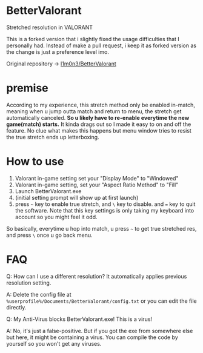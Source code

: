 # BetterValorant
Stretched resolution in VALORANT

This is a forked version that i slightly fixed the usage difficulties that I personally had. Instead of make a pull request, i keep it as forked version as the change is just a preference level imo.

Original repository -> [l1m0n3/BetterValorant](https://github.com/l1m0n3/BetterValorant)

# premise
According to my experience, this stretch method only be enabled in-match, meaning when u jump outta match and return to menu, the stretch get automatically canceled. **So u likely have to re-enable everytime the new game(match) starts.** It kinda drags out so I made it easy to on and off the feature.
No clue what makes this happens but menu window tries to resist the true stretch ends up letterboxing.

# How to use
1. Valorant in-game setting set your "Display Mode" to "Windowed"
2. Valorant in-game setting, set your "Aspect Ratio Method" to "Fill"
3. Launch BetterValorant.exe
4. (initial setting prompt will show up at first launch)
5. press `~` key to enable true stretch, and `\` key to disable. and `=` key to quit the software. Note that this key settings is only taking my keyboard into account so you might feel it odd.

So basically, everytime u hop into match, u press `~` to get true stretched res, and press `\` once u go back menu.

# FAQ
Q: How can I use a different resolution? It automatically applies previous resolution setting.

A: Delete the config file at `%userprofile%/Documents/BetterValorant/config.txt` or you can edit the file directly.

Q: My Anti-Virus blocks BetterValorant.exe! This is a virus!

A: No, it's just a false-positive. But if you got the exe from somewhere else but here, it might be containing a virus. You can compile the code by yourself so you won't get any viruses.
